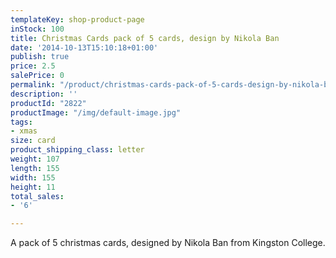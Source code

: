 ```yaml
---
templateKey: shop-product-page
inStock: 100
title: Christmas Cards pack of 5 cards, design by Nikola Ban
date: '2014-10-13T15:10:18+01:00'
publish: true
price: 2.5
salePrice: 0
permalink: "/product/christmas-cards-pack-of-5-cards-design-by-nikola-ban"
description: ''
productId: "2822"
productImage: "/img/default-image.jpg"
tags:
- xmas
size: card
product_shipping_class: letter
weight: 107
length: 155
width: 155
height: 11
total_sales:
- '6'

---
```

A pack of 5 christmas cards, designed by Nikola Ban from Kingston College.